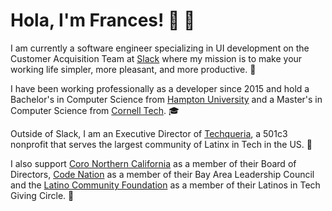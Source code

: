 # Hola, I'm Frances! 🍓 🍫

I am currently a software engineer specializing in UI development on the Customer Acquisition Team at [Slack](https://fvcproductions.com/2018/06/04/slack/) where my mission is to make your working life simpler, more pleasant, and more productive. 💬

I have been working professionally as a developer since 2015 and hold a Bachelor's in Computer Science from [Hampton University](https://fvcproductions.com/2016/05/04/hampton-university/) and a Master's in Computer Science from [Cornell Tech](https://fvcproductions.com/2017/05/26/cornell-tech/). 🎓

Outside of Slack, I am an Executive Director of [Techqueria](https://fvcproductions.com/2018/04/24/techqueria/), a 501c3 nonprofit that serves the largest community of Latinx in Tech in the US. 🌮

I also support [Coro Northern California](https://coronorcal.org/network/coro-team/) as a member of their Board of Directors, [Code Nation](https://fvcproductions.com/2020/05/05/code-nation-bay-area-leadership-council/) as a member of their Bay Area Leadership Council and the [Latino Community Foundation](https://fvcproductions.com/2020/05/04/latinos-in-tech-giving-circle/) as a member of their Latinos in Tech Giving Circle. 💛
